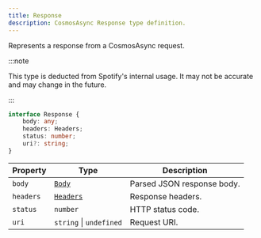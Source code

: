 ```yaml
---
title: Response
description: CosmosAsync Response type definition.
---
```


Represents a response from a CosmosAsync request.

:::note

This type is deducted from Spotify's internal usage. It may not be accurate and may change in the future.

:::

```ts
interface Response {
    body: any;
    headers: Headers;
    status: number;
    uri?: string;
}
```

| Property | Type | Description |
| --- | --- | --- |
| `body` | [`Body`](./body.md) | Parsed JSON response body. |
| `headers` | [`Headers`](./headers.md) | Response headers. |
| `status` | `number` | HTTP status code. |
| `uri` | `string` &#124; `undefined` | Request URI. |
